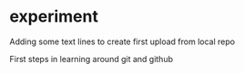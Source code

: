 # experiment

Adding some text lines to create first upload from local repo

First steps in learning around git and github
